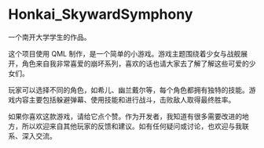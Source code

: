 # Honkai_SkywardSymphony
一个南开大学学生的作品。

这个项目使用 QML 制作，是一个简单的小游戏。游戏主题围绕着少女与战舰展开，角色来自我非常喜爱的崩坏系列，喜欢的话也请大家去了解了解这些可爱的少女们。

玩家可以选择不同的角色，如希儿、幽兰戴尔等，每个角色都拥有独特的技能。游戏内容主要包括躲避弹幕、使用技能和进行战斗，击败敌人取得最终胜率。

如果你喜欢这款游戏，请给它点个赞。作为开发者，我知道有很多需要改进的地方，所以欢迎来自其他玩家的反馈和建议。如有任何疑问或讨论，也欢迎与我联系、深入交流。

